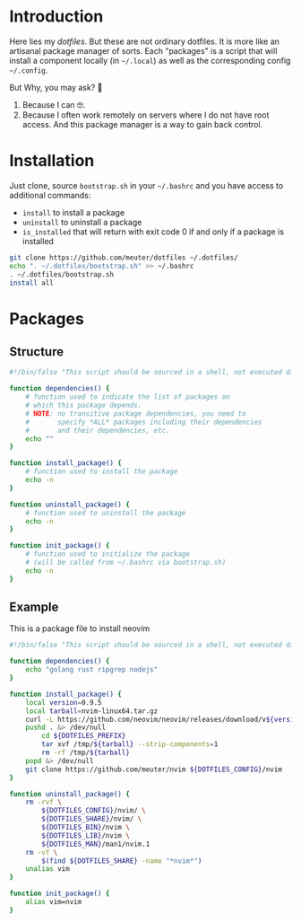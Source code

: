 # Introduction

Here lies my _dotfiles_. But these are not ordinary dotfiles. It is more like
an artisanal package manager of sorts. Each "packages" is a script that will
install a component locally (in `~/.local`) as well as the corresponding config
`~/.config`.

But Why, you may ask? 🤔
1. Because I can 🤓.
2. Because I often work remotely on servers where I do not have root access.
   And this package manager is a way to gain back control.

# Installation

Just clone, source `bootstrap.sh` in your `~/.bashrc` and you have access to
additional commands:
- `install` to install a package
- `uninstall` to uninstall a package
- `is_installed` that will return with exit 
  code 0 if and only if a package is installed

```bash
git clone https://github.com/meuter/dotfiles ~/.dotfiles/
echo ". ~/.dotfiles/bootstrap.sh" >> ~/.bashrc
. ~/.dotfiles/bootstrap.sh
install all

```

# Packages 

## Structure

```bash
#!/bin/false "This script should be sourced in a shell, not executed directly"

function dependencies() {
    # function used to indicate the list of packages on 
    # which this package depends.
    # NOTE: no transitive package dependencies, you need to 
    #       specify *ALL* packages including their dependencies
    #       and their dependencies, etc.
    echo ""
}

function install_package() {
    # function used to install the package
    echo -n
}

function uninstall_package() {
    # function used to uninstall the package
    echo -n
}

function init_package() {
    # function used to initialize the package 
    # (will be called from ~/.bashrc via bootstrap.sh)
    echo -n
}

```

## Example

This is a package file to install neovim

```bash
#!/bin/false "This script should be sourced in a shell, not executed directly"

function dependencies() {
    echo "golang rust ripgrep nodejs"
}

function install_package() {
    local version=0.9.5
    local tarball=nvim-linux64.tar.gz
    curl -L https://github.com/neovim/neovim/releases/download/v${version}/${tarball} --output /tmp/${tarball}
    pushd . &> /dev/null
        cd ${DOTFILES_PREFIX}
        tar xvf /tmp/${tarball} --strip-components=1
        rm -rf /tmp/${tarball}
    popd &> /dev/null
    git clone https://github.com/meuter/nvim ${DOTFILES_CONFIG}/nvim
}

function uninstall_package() {
    rm -rvf \
    	${DOTFILES_CONFIG}/nvim/ \
	    ${DOTFILES_SHARE}/nvim/ \
        ${DOTFILES_BIN}/nvim \
        ${DOTFILES_LIB}/nvim \
        ${DOTFILES_MAN}/man1/nvim.1
    rm -vf \
        $(find ${DOTFILES_SHARE} -name "*nvim*")
    unalias vim
}

function init_package() {
    alias vim=nvim
}

```

